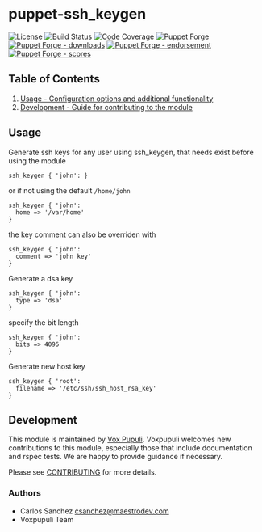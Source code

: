 # puppet-ssh_keygen

[![License](https://img.shields.io/github/license/voxpupuli/puppet-ssh_keygen.svg)](https://github.com/voxpupuli/puppet-ssh_keygen/blob/master/LICENSE)
[![Build Status](https://travis-ci.org/voxpupuli/puppet-ssh_keygen.svg?branch=master)](https://travis-ci.org/voxpupuli/puppet-ssh_keygen)
[![Code Coverage](https://coveralls.io/repos/github/voxpupuli/puppet-ssh_keygen/badge.svg?branch=master)](https://coveralls.io/github/voxpupuli/puppet-ssh_keygen)
[![Puppet Forge](https://img.shields.io/puppetforge/v/puppet/ssh_keygen.svg)](https://forge.puppetlabs.com/puppet/ssh_keygen)
[![Puppet Forge - downloads](https://img.shields.io/puppetforge/dt/puppet/ssh_keygen.svg)](https://forge.puppetlabs.com/puppet/ssh_keygen)
[![Puppet Forge - endorsement](https://img.shields.io/puppetforge/e/puppet/ssh_keygen.svg)](https://forge.puppetlabs.com/puppet/ssh_keygen)
[![Puppet Forge - scores](https://img.shields.io/puppetforge/f/puppet/ssh_keygen.svg)](https://forge.puppetlabs.com/puppet/ssh_keygen)

## Table of Contents

1. [Usage - Configuration options and additional functionality](#usage)
1. [Development - Guide for contributing to the module](#development)

## Usage

Generate ssh keys for any user using ssh_keygen, that needs exist before using
the module

```puppet
ssh_keygen { 'john': }
```

or if not using the default `/home/john`

```puppet
ssh_keygen { 'john':
  home => '/var/home'
}
```

the key comment can also be overriden with

```puppet
ssh_keygen { 'john':
  comment => 'john key'
}
```

Generate a dsa key

```puppet
ssh_keygen { 'john':
  type => 'dsa'
}
```

specify the bit length

```puppet
ssh_keygen { 'john':
  bits => 4096
}
```

Generate new host key

```puppet
ssh_keygen { 'root':
  filename => '/etc/ssh/ssh_host_rsa_key'
}
```

## Development

This module is maintained by [Vox Pupuli](https://voxpupuli.org/). Voxpupuli
welcomes new contributions to this module, especially those that include
documentation and rspec tests. We are happy to provide guidance if necessary.

Please see [CONTRIBUTING](.github/CONTRIBUTING.md) for more details.

### Authors

* Carlos Sanchez <csanchez@maestrodev.com>
* Voxpupuli Team

